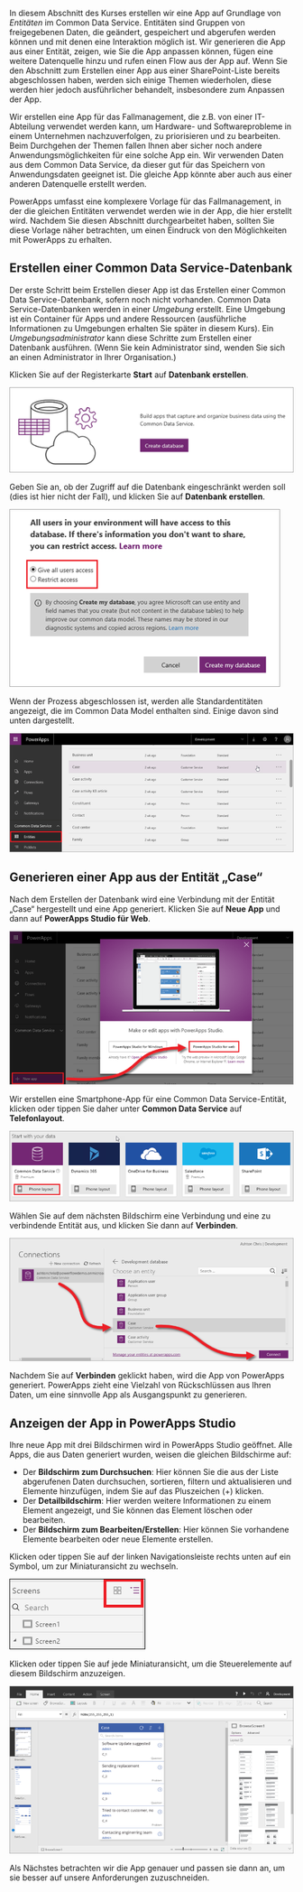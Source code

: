 In diesem Abschnitt des Kurses erstellen wir eine App auf Grundlage von *Entitäten* im Common Data Service. Entitäten sind Gruppen von freigegebenen Daten, die geändert, gespeichert und abgerufen werden können und mit denen eine Interaktion möglich ist. Wir generieren die App aus einer Entität, zeigen, wie Sie die App anpassen können, fügen eine weitere Datenquelle hinzu und rufen einen Flow aus der App auf. Wenn Sie den Abschnitt zum Erstellen einer App aus einer SharePoint-Liste bereits abgeschlossen haben, werden sich einige Themen wiederholen, diese werden hier jedoch ausführlicher behandelt, insbesondere zum Anpassen der App.

Wir erstellen eine App für das Fallmanagement, die z.B. von einer IT-Abteilung verwendet werden kann, um Hardware- und Softwareprobleme in einem Unternehmen nachzuverfolgen, zu priorisieren und zu bearbeiten. Beim Durchgehen der Themen fallen Ihnen aber sicher noch andere Anwendungsmöglichkeiten für eine solche App ein. Wir verwenden Daten aus dem Common Data Service, da dieser gut für das Speichern von Anwendungsdaten geeignet ist. Die gleiche App könnte aber auch aus einer anderen Datenquelle erstellt werden.

PowerApps umfasst eine komplexere Vorlage für das Fallmanagement, in der die gleichen Entitäten verwendet werden wie in der App, die hier erstellt wird. Nachdem Sie diesen Abschnitt durchgearbeitet haben, sollten Sie diese Vorlage näher betrachten, um einen Eindruck von den Möglichkeiten mit PowerApps zu erhalten.

## <a name="create-a-common-data-service-database"></a>Erstellen einer Common Data Service-Datenbank
Der erste Schritt beim Erstellen dieser App ist das Erstellen einer Common Data Service-Datenbank, sofern noch nicht vorhanden. Common Data Service-Datenbanken werden in einer *Umgebung* erstellt. Eine Umgebung ist ein Container für Apps und andere Ressourcen (ausführliche Informationen zu Umgebungen erhalten Sie später in diesem Kurs). Ein *Umgebungsadministrator* kann diese Schritte zum Erstellen einer Datenbank ausführen. (Wenn Sie kein Administrator sind, wenden Sie sich an einen Administrator in Ihrer Organisation.)

Klicken Sie auf der Registerkarte **Start** auf **Datenbank erstellen**.

![Common Data Service: Datenbank erstellen](./media/learning-case-app-generate/create-database.png)

Geben Sie an, ob der Zugriff auf die Datenbank eingeschränkt werden soll (dies ist hier nicht der Fall), und klicken Sie auf **Datenbank erstellen**.

![Common Data Service: Zugriff festlegen](./media/learning-case-app-generate/specify-access.png)

Wenn der Prozess abgeschlossen ist, werden alle Standardentitäten angezeigt, die im Common Data Model enthalten sind. Einige davon sind unten dargestellt.

![Standardentitäten des Common Data Service](./media/learning-case-app-generate/standard-entities.png)

## <a name="generate-an-app-from-the-case-entity"></a>Generieren einer App aus der Entität „Case“
Nach dem Erstellen der Datenbank wird eine Verbindung mit der Entität „Case“ hergestellt und eine App generiert. Klicken Sie auf **Neue App** und dann auf **PowerApps Studio für Web**.

![Neue App in PowerApps Studio für das Web](./media/learning-case-app-generate/choose-studio.png)

Wir erstellen eine Smartphone-App für eine Common Data Service-Entität, klicken oder tippen Sie daher unter **Common Data Service** auf **Telefonlayout**.

![Smartphone-App aus dem Common Data Service](./media/learning-case-app-generate/common-phone.png)

Wählen Sie auf dem nächsten Bildschirm eine Verbindung und eine zu verbindende Entität aus, und klicken Sie dann auf **Verbinden**.

![Mit Entität „Case“ verbinden](./media/learning-case-app-generate/connect-entity.png)

Nachdem Sie auf **Verbinden** geklickt haben, wird die App von PowerApps generiert. PowerApps zieht eine Vielzahl von Rückschlüssen aus Ihren Daten, um eine sinnvolle App als Ausgangspunkt zu generieren.

## <a name="view-the-app-in-powerapps-studio"></a>Anzeigen der App in PowerApps Studio
Ihre neue App mit drei Bildschirmen wird in PowerApps Studio geöffnet. Alle Apps, die aus Daten generiert wurden, weisen die gleichen Bildschirme auf:

* Der **Bildschirm zum Durchsuchen**: Hier können Sie die aus der Liste abgerufenen Daten durchsuchen, sortieren, filtern und aktualisieren und Elemente hinzufügen, indem Sie auf das Pluszeichen (+) klicken.
* Der **Detailbildschirm**: Hier werden weitere Informationen zu einem Element angezeigt, und Sie können das Element löschen oder bearbeiten.
* Der **Bildschirm zum Bearbeiten/Erstellen**: Hier können Sie vorhandene Elemente bearbeiten oder neue Elemente erstellen.

Klicken oder tippen Sie auf der linken Navigationsleiste rechts unten auf ein Symbol, um zur Miniaturansicht zu wechseln.

![Umschalten der Ansichten](./media/learning-case-app-generate/toggle-view.png)

Klicken oder tippen Sie auf jede Miniaturansicht, um die Steuerelemente auf diesem Bildschirm anzuzeigen.

![Die generierte App](./media/learning-case-app-generate/finished-app.png)

Als Nächstes betrachten wir die App genauer und passen sie dann an, um sie besser auf unsere Anforderungen zuzuschneiden.

